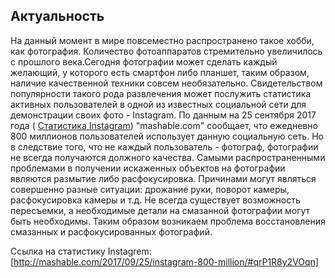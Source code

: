## Актуальность
На данный момент в мире повсеместно распространено такое хобби, как фотография. Количество фотоаппаратов стремительно увеличилось с прошлого века.Сегодня фотографии может сделать каждый желающий, у которого есть смартфон либо планшет, таким образом, наличие качественной техники совсем необязательно. 
Свидетельством популярности такого рода развлечения может послужить статистика активных пользователей в одной из известных социальной сети для демонстрации своих фото - Instagram. По данным на 25 сентября 2017 года ( [Статистика Instagram](http://mashable.com/2017/09/25/instagram-800-million/#qrP1R8y2VOqn)) "mashable.com" сообщает, что ежедневно 800 миллионов пользователей использует данную социальную сеть. 
Но в следствие того, что не каждый пользователь - фотограф, фотографии не всегда получаются должного качества. Самыми распространенными проблемами в получении искаженных объектов на фотографии являются размытие либо расфокусировка. Причинами могут являться совершенно разные ситуации: дрожание руки, поворот камеры, расфокусировка камеры и т.д. Не всегда существует возможность пересъемки, а необходимые детали на смазанной фотографии могут быть необходимы. 
Таким образом возникаем проблема восстановления смазанных и расфокусированных фотографий.

Ссылка на статистику Instagrem: [http://mashable.com/2017/09/25/instagram-800-million/#qrP1R8y2VOqn]

